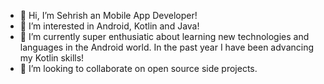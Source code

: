 - 👋 Hi, I’m Sehrish an Mobile App Developer!
- 👀 I’m interested in Android, Kotlin and Java!
- 🌱 I’m currently super enthusiatic about learning new technologies and languages in the Android world. In the past year I have been advancing my Kotlin skills!
- 💞️ I’m looking to collaborate on open source side projects.


<!---
sehri18/sehri18 is a ✨ special ✨ repository because its `README.md` (this file) appears on your GitHub profile.
You can click the Preview link to take a look at your changes.
--->
